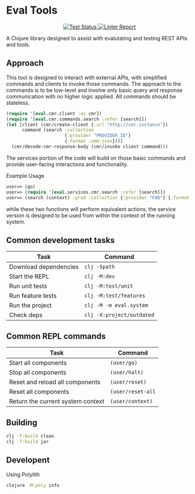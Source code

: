# Eval Tools

<p align="center">
  <a href="https://github.com/jaybarra/eval-tools/actions/workflows/test.yml">
    <img alt="Test Status"
         src="https://github.com/jaybarra/eval-tools/workflows/Run%20Unit%20Tests/badge.svg"/>
  </a>

  <a href="https://github.com/jaybarra/eval-tools/actions/workflows/lint.yml">
    <img alt="Linter Report"
         src="https://github.com/jaybarra/eval-tools/workflows/Lint%20Code%20Base/badge.svg"/>
  </a>
</p>

A Clojure library designed to assist with evalutating and testing REST
APIs and tools.

## Approach

This tool is designed to interact with external APIs, with simplified commands and clients to invoke those commands. The approach to the commands is to be low-level and involve only basic query and response communication with no higher logic applied. All commands should be stateless.

```clojure
(require '[eval.cmr.client :as cmr])
(require '[eval.cmr.commands.search :refer [search]])
(let [client (cmr/create-client {:url "http://cmr-instance"})
      command (search :collection 
                      {:provider "PROVIDER_ID"}
                      {:format :umm-json}))]
  (cmr/decode-cmr-response-body (cmr/invoke client command)))
```

The services portion of the code will build on those basic commands and provide user-facing interactions and functionality.

Example Usage

```clojure
user=> (go)
user=> (require '[eval.services.cmr.search :refer [search]])
user=> (search (context) :prod :collection {:provider "FOO"} {:format :umm-json})
```

while these two functions will perform equivalent actions, the service version is designed to be used from within the context of the running system.

## Common development tasks

| Task                  | Command                   |
|-----------------------|---------------------------|
| Download dependencies | `clj -Spath`              |
| Start the REPL        | `clj -M:dev`          |
| Run unit tests        | `clj -M:test/unit`        |
| Run feature tests     | `clj -M:test/features`    |
| Run the project       | `clj -M -m eval.system`   |
| Check deps            | `clj -X:project/outdated` |

## Common REPL commands

| Task                              | Command           |
|-----------------------------------|-------------------|
| Start all components              | `(user/go)`       |
| Stop all components               | `(user/halt)`     |
| Reset and reload all components   | `(user/reset)`    |
| Reset all components              | `(user/reset-all` |
| Return the current system context | `(user/context)`  |


## Building

```bash
clj -T:build clean
clj -T:build jar
```

## Developent

Using Polylith

```bash
clojure -M:poly info
```
